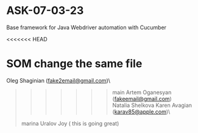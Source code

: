 # ASK-07-03-23

Base framework for Java Webdriver automation with Cucumber

<<<<<<< HEAD

SOM change the same file
=======
Oleg Shaginian (fake2email@gmail.com)\
>>>>>>> main
Artem Oganesyan (fakeemail@gmail.com)\
Natalia Shelkova
Karen Avagian (karav85@apple.com)\
> 
> 
> marina Uralov Joy ( this is going great)